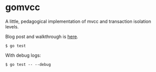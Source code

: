 # gomvcc

A little, pedagogical implementation of mvcc and transaction isolation
levels.

Blog post and walkthrough is [here](https://notes.eatonphil.com/2024-05-16-mvcc.html).

```console
$ go test
```

With debug logs:

```console
$ go test -- --debug
```
